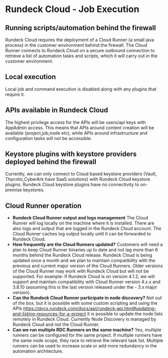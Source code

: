 # Rundeck Cloud - Job Execution


## Running scripts/automation behind the firewall
Rundeck Cloud requires the deployment of a Cloud Runner (a small java process) in the customer environment behind the firewall. The Cloud Runner connects to Rundeck Cloud on a secure outbound connection to retrieve a list of automation tasks and scripts, which it will carry out in the customer environment.

## Local execution
Local job and command execution is disabled along with any plugins that require it.

## APIs available in Rundeck Cloud
The highest privilege access for the APIs will be users/api keys with AppAdmin access. This means that APIs around content creation will be available (project,job,node etc), while APIs around infrastructure and configuration tasks will not be accessible.

## Keystore plugins with keystore providers deployed behind the firewall
Currently, we can only connect to Cloud based keystore providers (Vault, Thycotic,CyberArk have SaaS solutions) with Rundeck Cloud keystore plugins. Rundeck Cloud keystore plugins have no connectivity to on-premise keystores.

## Cloud Runner operation
- **Rundeck Cloud Runner output and logs management**
The Cloud Runner will log locally on the machine where it is installed. There are also logs and output that are logged in the Rundeck Cloud account. The Cloud Runner caches log output locally until it can be  forwarded to Rundeck Cloud.
- **How frequently are the Cloud Runners updated?**
Customers will need a plan to keep Cloud Runner binaries up to date and not lag more than 6 months behind the Rundeck Cloud release. Rundeck Cloud is being updated once a month and we plan to maintain compatibility with the previous and current major version of the Cloud Runners. Older versions of the Cloud Runner may work with Rundeck Cloud but will not be supported. For example: If Rundeck Cloud is on version 4.1.2, we will support and maintain compatibility with Cloud Runner version 4.x.x and 3.8.10 (assuming this is the last version released under the - 3.x major version).
- **Can the Rundeck Cloud Runner participate in node discovery?**
Not out of the box, but it is possible with some custom scripting and using the APIs https://docs.rundeck.com/docs/api/rundeck-api.html#updating-and-listing-resources-for-a-project it is possible to update the node lists remotely in Rundeck Cloud. Currently Node Discovery is managed by Rundeck Cloud and not the Cloud Runner.
- **Can we run multiple RDC Runners on the same machine?**
Yes, multiple runners can be configured for the same project. If multiple runners have the same node scope, they race to retrieve the relevant task list. Multiple runners can be used to increase scale or add more redundancy in the automation architecture.
